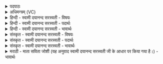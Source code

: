 <details><summary>पदपाठः</summary>

पृथि॑वि। दे॒व॒य॒ज॒नीति॑ देवऽयजनि। ओष॑ध्याः। ते॒। मूल॑म्। मा। हि॒ꣳसि॒ष॒म्। व्र॒जम्। ग॒च्छ॒। गो॒ष्ठान॑म्। गो॒स्थान॒मिति॑ गो॒ऽस्थान॑म्। वर्ष॑तु। ते॒। द्यौः। ब॒धा॒न। दे॒व॒। स॒वि॒त॒रिति॑ सवितः। प॒र॒म्। अस्या॑म्। पृ॒थि॒व्याम्। श॒तेन॑। पाशैः॑। यः। अ॒स्मान्। द्वेष्टि॑। यम्। च॒। व॒यम्। द्वि॒ष्मः। तम्। अतः॑। मा। मौ॒क्। २५।
</details>

<details><summary>अधिमन्त्रम् (VC)</summary>

- सविता देवता
- परमेष्ठी प्रजापतिर्ऋषिः
- विराड् ब्राह्मी त्रिष्टुप्
- धैवतः
</details>

<details><summary>हिन्दी - स्वामी दयानन्द सरस्वती - विषयः</summary>

फिर उक्त यज्ञ कहाँ जाके क्या करनेवाला होता है, इस विषय का उपदेश अगले मन्त्र में किया है ॥
</details>

<details><summary>हिन्दी - स्वामी दयानन्द सरस्वती - पदार्थः</summary>

पदार्थान्वयभाषाः -  हे (देव) सूर्य्यादि जगत् के प्रकाश करने तथा (सवितः) राज्य और ऐश्वर्य्य के देनेवाले परमेश्वर ! (ते) आपकी कृपा से मैं (देवयजनि) विद्वानों के यज्ञ करने की जगह (ते) यह जो (पृथिवि) भूमि है, उसके [और (ओषध्याः) जो यवादि ओषधि हैं] उनके (मूलम्) वृद्धि करनेवाले मूल को (मा हिꣳसिषम्) नाश न करूँ और मैं (पृथिव्याम्) अनेक प्रकार सुखदायक भूमि में (यः) जिस यज्ञ का अनुष्ठान करता हूँ, वह (व्रजम्) जलवृष्टिकारक मेघ को (गच्छ) प्राप्त हो, वहाँ जाकर (गोष्ठानम्) सूर्य्य की किरणों के गुणों से (वर्षतु) वर्षाता है और (द्यौः) सूर्य्य के प्रकाश को (वर्षतु) वर्षाता है। हे वीर पुरुषो ! आप (अस्याम्) इस उत्कृष्ट पृथिवी में (यः) जो कोई अधर्मात्मा डाकू (अस्मान्) सब के उपकार करनेवाले धर्मात्मा सज्जन हम लोगों से (द्वेष्टि) विरोध करता है (च) और (यम्) जिस दुष्ट शत्रु से (वयम्) धार्मिक शूर हम लोग (द्विष्मः) विरोध करें, (तम्) उस दुष्ट (परम्) शत्रु को (शतेन) अनेक (पाशैः) बन्धनों से (बधान) बाँधो और उसको (अतः) इस बन्धन से कभी (मा मौक्) मत छोड़ो ॥२५॥
</details>

<details><summary>हिन्दी - स्वामी दयानन्द सरस्वती - भावार्थः</summary>

भावार्थभाषाः -  ईश्वर आज्ञा देता है कि विद्वान् मनुष्यों को पृथिवी का राज्य तथा उसी पृथिवी में तीन प्रकार के यज्ञ और ओषधियाँ इनका नाश कभी न करना चाहिये। जो यज्ञ अग्नि में हवन किये हुए पदार्थों का धूम मेघमण्डल को जाकर शुद्धि के द्वारा अत्यन्त सुख उत्पन्न करनेवाला होता है, इससे यह यज्ञ किसी पुरुष को कभी छोड़ने योग्य नहीं है तथा जो दुष्ट मनुष्य हैं, उनको इस पृथिवी पर अनेक बन्धनों से बाँधे और उनको कभी न छोड़ें, जिससे कि वे दुष्ट कर्मों से निवृत्त हों और सब मनुष्यों को चाहिये कि परस्पर ईर्ष्या-द्वेष से अलग होकर एक-दूसरे की सब प्रकार सुख की उन्नति के लिये सदा यत्न करें ॥२५॥
</details>

<details><summary>संस्कृत - स्वामी दयानन्द सरस्वती - विषयः</summary>

पुनः स यज्ञः क्व गत्वा किंकारी भवतीत्युपदिश्यते ॥
</details>

<details><summary>संस्कृत - स्वामी दयानन्द सरस्वती - पदार्थः</summary>

पदार्थान्वयभाषाः -  हे देव सवितः परमात्मन् ! ते तव कृपयाऽहं देवयजानि देवयज्ञाधिकरणायास्तेऽस्याः पृथिवि भूमेर्मूलं वृद्धिहेतुं मा हिंसिषं मया पृथिव्यां योऽयं यज्ञोऽनुष्ठीयते स व्रजं मेघं गच्छ गच्छतु गत्वा गोष्ठानं वर्षतु द्यौर्वर्षतु। हे वीर ! त्वमस्यां योऽस्मान् द्वेष्टि यं च वयं द्विष्मस्तं परं शत्रुं शतेन पाशैर्बधान बन्धय। तमसो बन्धनात् कदाचिन्मा मौक् मा मोचय ॥२५॥
</details>

<details><summary>संस्कृत - स्वामी दयानन्द सरस्वती - भावार्थः</summary>

भावार्थभाषाः -  ईश्वर आज्ञापयति विद्वद्भिर्मनुष्यैः पृथिव्यां राज्यस्य त्रिविधस्य यज्ञस्यौषधीनां च हिंसनं कदाचिन्नैव कार्य्यम्। योऽग्नौ हुतद्रव्यस्य सुगन्ध्यादिगुणविशिष्टो धूमो मेघमण्डलं गत्वा सूर्य्यवायुभ्यां छिन्नस्याकर्षितस्य धारितस्य जलसमूहस्य शुद्धिकरो भूत्वाऽस्यां पृथिव्यां वायुजलौषधिशुद्धिद्वारा महत्सुखं संपादयति। तस्मात् स यज्ञः केनापि कदाचिन्नैव त्याज्यः। ये दुष्टा मनुष्यास्तानस्यां पृथिव्यामनेकैः पाशैर्बध्वा दुष्टकर्मभ्यो निवर्त्य कदाचित्ते न मोचनीयाः। अन्यच्च परस्परं द्वेषं विहायान्योऽन्यस्य सुखोन्नतये सदैव प्रयतितव्यमिति ॥२५॥
</details>

<details><summary>मराठी - माता सविता जोशी (यह अनुवाद स्वामी दयानन्द सरस्वती जी के आधार पर किया गया है।) - भावार्थः</summary>

भावार्थभाषाः -  ईश्वराची ही आज्ञा आहे की, विद्वान माणसांनी पृथ्वीवरील राज्य, तीन प्रकारचे यज्ञ व औषधीयुक्त वृक्षांचा नाश करता कामा नये. यज्ञात अग्नीमुळे उत्पन्न झालेला धूर मेघमंडळात जातो व शुद्धी करून सुख उत्पन्न करतो त्यासाठी माणसांनी यज्ञाचा त्याग कधीही करू नये व विरोध करणाऱ्या दुष्ट माणसांवर असे निर्बंध घालावेत की ज्यामुळे ते दुष्ट कर्मापासून परावृत्त होतील. सर्व माणसांचे हे कर्तव्य आहे की, त्यांनी परस्परांशी ईर्षा व द्वेषाने न वागता एकमेकांच्या उन्नतीसाठी प्रयत्न करावेत.
</details>